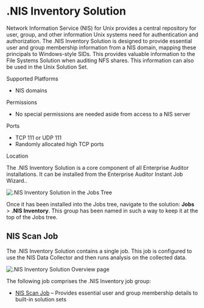 # .NIS Inventory Solution

Network Information Service (NIS) for Unix provides a central repository for user, group, and other
information Unix systems need for authentication and authorization. The .NIS Inventory Solution is
designed to provide essential user and group membership information from a NIS domain, mapping these
principals to Windows-style SIDs. This provides valuable information to the File Systems Solution
when auditing NFS shares. This information can also be used in the Unix Solution Set.

Supported Platforms

- NIS domains

Permissions

- No special permissions are needed aside from access to a NIS server

Ports

- TCP 111 or UDP 111
- Randomly allocated high TCP ports

Location

The .NIS Inventory Solution is a core component of all Enterprise Auditor installations. It can be
installed from the Enterprise Auditor Instant Job Wizard..

![.NIS Inventory Solution in the Jobs Tree](/img/versioned_docs/accessanalyzer_11.6/accessanalyzer/admin/hostmanagement/jobstree.webp)

Once it has been installed into the Jobs tree, navigate to the solution: **Jobs** > **.NIS
Inventory**. This group has been named in such a way to keep it at the top of the Jobs tree.

## NIS Scan Job

The .NIS Inventory Solution contains a single job. This job is configured to use the NIS Data
Collector and then runs analysis on the collected data.

![.NIS Inventory Solution Overview page](/img/versioned_docs/accessanalyzer_11.6/accessanalyzer/admin/runninginstances/overviewpage.webp)

The following job comprises the .NIS Inventory job group:

- [NIS Scan Job](/docs/accessanalyzer/11.6/solutions/nisinventory/nis_scan.md)
  – Provides essential user and group membership details to built-in solution sets
